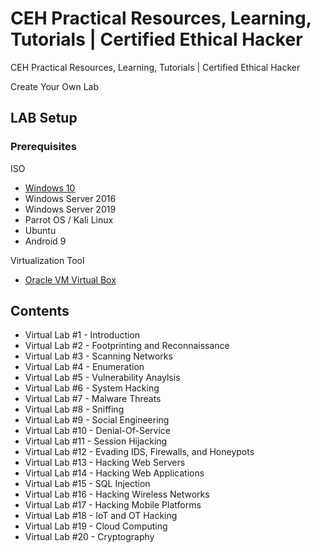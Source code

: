 # CEH Practical Resources, Learning, Tutorials | Certified Ethical Hacker
CEH Practical Resources, Learning, Tutorials | Certified Ethical Hacker

Create Your Own Lab

## LAB Setup

### Prerequisites 

ISO
- [Windows 10](https://developer.microsoft.com/en-us/microsoft-edge/tools/vms)
- Windows Server 2016
- Windows Server 2019
- Parrot OS / Kali Linux
- Ubuntu
- Android 9

Virtualization Tool
- [Oracle VM Virtual Box](https://www.virtualbox.org/wiki/Downloads)

## Contents
- Virtual Lab #1 - Introduction
- Virtual Lab #2 - Footprinting and Reconnaissance
- Virtual Lab #3 - Scanning Networks
- Virtual Lab #4 - Enumeration
- Virtual Lab #5 - Vulnerability Anaylsis
- Virtual Lab #6 - System Hacking
- Virtual Lab #7 - Malware Threats
- Virtual Lab #8 - Sniffing
- Virtual Lab #9 - Social Engineering
- Virtual Lab #10 - Denial-Of-Service
- Virtual Lab #11 - Session Hijacking
- Virtual Lab #12 - Evading IDS, Firewalls, and Honeypots
- Virtual Lab #13 - Hacking Web Servers
- Virtual Lab #14 - Hacking Web Applications
- Virtual Lab #15 - SQL Injection
- Virtual Lab #16 - Hacking Wireless Networks
- Virtual Lab #17 - Hacking Mobile Platforms
- Virtual Lab #18 - IoT and OT Hacking
- Virtual Lab #19 - Cloud Computing
- Virtual Lab #20 - Cryptography
